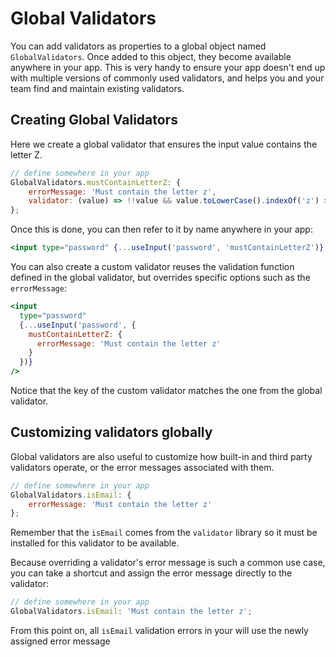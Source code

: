 # Global Validators

You can add validators as properties to a global object named `GlobalValidators`. Once added to this object, they become
available anywhere in your app. This is very handy to ensure your app doesn't end up with multiple versions of commonly
used validators, and helps you and your team find and maintain existing validators.

## Creating Global Validators

Here we create a global validator that ensures the input value contains the letter Z.

```jsx
// define somewhere in your app
GlobalValidators.mustContainLetterZ: {
    errorMessage: 'Must contain the letter z',
    validator: (value) => !!value && value.toLowerCase().indexOf('z') > -1
};
```

Once this is done, you can then refer to it by name anywhere in your app:

```jsx
<input type="password" {...useInput('password', 'mustContainLetterZ')} />
```

You can also create a custom validator reuses the validation function defined in the global validator, but overrides
specific options such as the `errorMessage`:

```jsx
<input
  type="password"
  {...useInput('password', {
    mustContainLetterZ: {
      errorMessage: 'Must contain the letter z'
    }
  })}
/>
```

Notice that the key of the custom validator matches the one from the global validator.

## Customizing validators globally

Global validators are also useful to customize how built-in and third party validators operate, or the error messages associated with them.

```jsx
// define somewhere in your app
GlobalValidators.isEmail: {
    errorMessage: 'Must contain the letter z'
};
```

Remember that the `isEmail` comes from the `validator` library so it must be installed for this validator to be available.

Because overriding a validator's error message is such a common use case, you can take a shortcut and assign the error message directly to the validator:

```jsx
// define somewhere in your app
GlobalValidators.isEmail: 'Must contain the letter z';
```

From this point on, all `isEmail` validation errors in your will use the newly assigned error message
